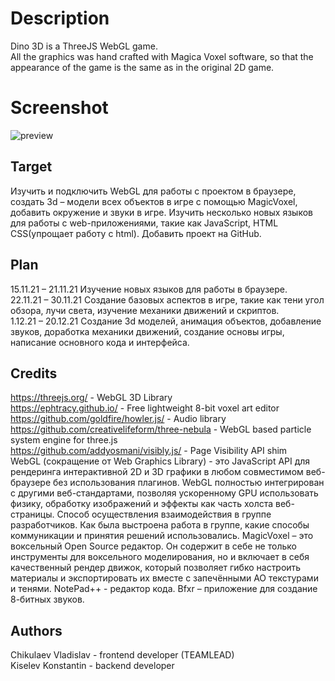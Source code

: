 # Description
Dino 3D is a ThreeJS WebGL game.  
All the graphics was hand crafted with Magica Voxel software, so that the appearance of the game is the same as in the original 2D game.
# Screenshot
![preview](https://github.com/M3RxL1N/proj/raw/master/preview.png)
## Target
Изучить и подключить WebGL для работы с проектом в браузере, создать 3d – модели всех объектов в игре с помощью MagicVoxel, добавить окружение и звуки в игре. Изучить несколько новых языков для работы с web-приложениями, такие как JavaScript, HTML CSS(упрощает работу с html). Добавить проект на GitHub.
## Plan
15.11.21 – 21.11.21	Изучение новых языков для работы в браузере. <br/>
22.11.21 – 30.11.21	Создание базовых аспектов в игре, такие как тени угол обзора, лучи света, изучение механики движений и скриптов. <br/>
1.12.21 – 20.12.21	Создание 3d моделей, анимация объектов, добавление звуков, доработка механики движений, создание основы игры, написание основного кода и интерфейса. <br/>
## Credits
https://threejs.org/ - WebGL 3D Library  
https://ephtracy.github.io/ - Free lightweight 8-bit voxel art editor  
https://github.com/goldfire/howler.js/ - Audio library  
https://github.com/creativelifeform/three-nebula - WebGL based particle system engine for three.js  
https://github.com/addyosmani/visibly.js/ - Page Visibility API shim <br/>
WebGL (сокращение от Web Graphics Library) - это JavaScript API для рендеринга интерактивной 2D и 3D графики в любом совместимом веб-браузере без использования плагинов. WebGL полностью интегрирован с другими веб-стандартами, позволяя ускоренному GPU использовать физику, обработку изображений и эффекты как часть холста веб-страницы. Способ осуществления взаимодействия в группе разработчиков. Как была выстроена работа в группе, какие способы коммуникации и принятия решений использовались. 	MagicVoxel – это воксельный Open Source редактор. Он содержит в себе не только инструменты для воксельного моделирования, но и включает в себя качественный рендер движок, который позволяет гибко настроить материалы и экспортировать их вместе с запечёнными AO текстурами и тенями. NotePad++ - редактор кода. Bfxr – приложение для создание 8-битных звуков.
## Authors
Chikulaev Vladislav - frontend developer (TEAMLEAD) <br/>
Kiselev Konstantin - backend developer <br/>
